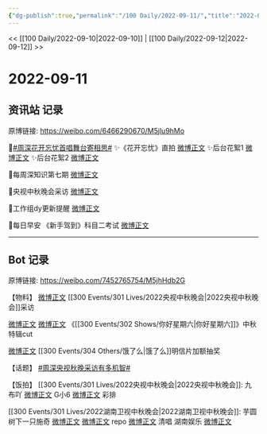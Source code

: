 ```yaml
---
{"dg-publish":true,"permalink":"/100 Daily/2022-09-11/","title":"2022-09-11","created":"2022-12-07T16:51:23.000+08:00","updated":"2023-04-11T14:46:33.000+08:00"}
---
```



<< [[100 Daily/2022-09-10\|2022-09-10]] | [[100 Daily/2022-09-12\|2022-09-12]] >>

# 2022-09-11

## 资讯站 记录

原博链接: https://weibo.com/6466290670/M5jlu9hMo

🌟[#周深花开忘忧首唱舞台寄相思#](https://s.weibo.com/weibo?q=%23%E5%91%A8%E6%B7%B1%E8%8A%B1%E5%BC%80%E5%BF%98%E5%BF%A7%E9%A6%96%E5%94%B1%E8%88%9E%E5%8F%B0%E5%AF%84%E7%9B%B8%E6%80%9D%23)
✨《花开忘忧》直拍 [微博正文](https://m.weibo.cn/6466290670/4812565358837951)
✨后台花絮1 [微博正文](https://m.weibo.cn/6466290670/4812523377267155)
✨后台花絮2 [微博正文](https://m.weibo.cn/6466290670/4812524313117481)

🌟每周深知识第七期 [微博正文](https://m.weibo.cn/6466290670/4812506269225360)

🌟央视中秋晚会采访 [微博正文](https://m.weibo.cn/6466290670/4812518612539752)

🌟工作组dy更新提醒 [微博正文](https://m.weibo.cn/6466290670/4812557448384190)

🌟每日早安
《新手驾到》科目二考试 [微博正文](https://m.weibo.cn/6466290670/4812431040184591)

---
## Bot 记录

原博链接: https://weibo.com/7452765754/M5jhHdb2G

【物料】
[微博正文](https://m.weibo.cn/2039753857/4812514020562501) [[300 Events/301 Lives/2022央视中秋晚会\|2022央视中秋晚会]]采访

[微博正文](https://m.weibo.cn/7559896499/4812505128635227) [微博正文](https://m.weibo.cn/1371117067/4812516003682580) 《[[300 Events/302 Shows/你好星期六\|你好星期六]]》中秋特辑cut

[微博正文](https://m.weibo.cn/2606197387/4812251188691455) [[300 Events/304 Others/饿了么\|饿了么]]明信片加额抽奖

【话题】
[#周深央视秋晚采访有多机智#](https://s.weibo.com/weibo?q=%23%E5%91%A8%E6%B7%B1%E5%A4%AE%E8%A7%86%E7%A7%8B%E6%99%9A%E9%87%87%E8%AE%BF%E6%9C%89%E5%A4%9A%E6%9C%BA%E6%99%BA%23)

【饭拍】
[[300 Events/301 Lives/2022央视中秋晚会\|2022央视中秋晚会]]:
九布吖
[微博正文](https://m.weibo.cn/6257124219/4812349317841211)
G小6
[微博正文](https://m.weibo.cn/7633014126/4812658022548111) 彩排

[[300 Events/301 Lives/2022湖南卫视中秋晚会\|2022湖南卫视中秋晚会]]:
芋圆树下一只施奇
[微博正文](https://m.weibo.cn/5963328626/4812480846765288)
[微博正文](https://m.weibo.cn/5963328626/4812477793834332) repo
[微博正文](https://m.weibo.cn/5963328626/4812480804819176) 清唱
湖南娱乐
[微博正文](https://m.weibo.cn/1721744173/4812534894297168)
